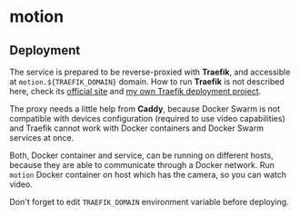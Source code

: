 # motion

## Deployment

The service is prepared to be reverse-proxied with **Traefik**, and accessible at `motion.${TRAEFIK_DOMAIN}` domain. How to run **Traefik** is not described here, check its [official site](https://traefik.io) and [my own Traefik deployment project](https://gitlab.com/pedroetb-projects/traefik).

The proxy needs a little help from **Caddy**, because Docker Swarm is not compatible with devices configuration (required to use video capabilities) and Traefik cannot work with Docker containers and Docker Swarm services at once.

Both, Docker container and service, can be running on different hosts, because they are able to communicate through a Docker network. Run `motion` Docker container on host which has the camera, so you can watch video.

Don't forget to edit `TRAEFIK_DOMAIN` environment variable before deploying.
